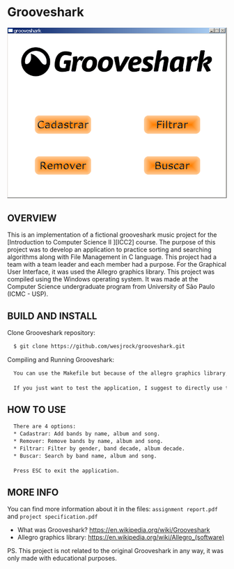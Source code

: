 # Grooveshark

![Screenshot 1](img/screenshot.png)

OVERVIEW
--------------------------------------------------
This is an implementation of a fictional grooveshark music project for the [Introduction to Computer Science II
][ICC2] course. The purpose of this project was to develop an application to practice sorting and searching algorithms along with File Management in C language. This project had a team with a team leader and each member had a purpose. For the Graphical User Interface, it was used the Allegro graphics library. This project was compiled using the Windows operating system. It was made at the Computer Science undergraduate program from University of São Paulo (ICMC - USP).

BUILD AND INSTALL
--------------------------------------------------

Clone Grooveshark repository:

```bash
  $ git clone https://github.com/wesjrock/grooveshark.git
```

Compiling and Running Grooveshark:

```bash
  You can use the Makefile but because of the allegro graphics library, it was easier to make a project with the devc++ ide, therefore that was what the team decided to use.
  
  If you just want to test the application, I suggest to directly use the executable file.
```

HOW TO USE
--------------------------------------------------

```bash
  There are 4 options:
  * Cadastrar: Add bands by name, album and song. 
  * Remover: Remove bands by name, album and song.
  * Filtrar: Filter by gender, band decade, album decade.
  * Buscar: Search by band name, album and song.
  
  Press ESC to exit the application.
```

MORE INFO
--------------------------------------------------

You can find more information about it in the files: `assignment report.pdf` and `project specification.pdf`

* What was Grooveshark? <https://en.wikipedia.org/wiki/Grooveshark>
* Allegro graphics library: <https://en.wikipedia.org/wiki/Allegro_(software)>

PS. This project is not related to the original Grooveshark in any way, it was only made with educational purposes.
